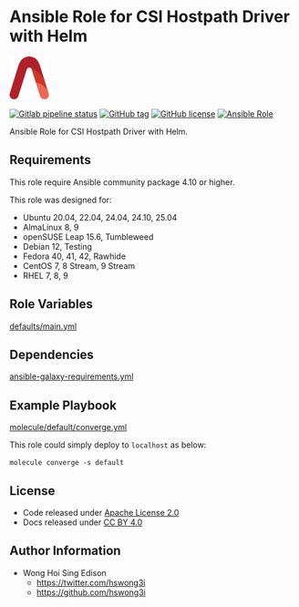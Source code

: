 # Ansible Role for CSI Hostpath Driver with Helm

<a href="https://alvistack.com" title="AlviStack" target="_blank"><img src="/alvistack.svg" height="75" alt="AlviStack"></a>

[![Gitlab pipeline status](https://img.shields.io/gitlab/pipeline/alvistack/ansible-role-helm_csi_hostpath/master)](https://gitlab.com/alvistack/ansible-role-helm_csi_hostpath/-/pipelines)
[![GitHub tag](https://img.shields.io/github/tag/alvistack/ansible-role-helm_csi_hostpath.svg)](https://github.com/alvistack/ansible-role-helm_csi_hostpath/tags)
[![GitHub license](https://img.shields.io/github/license/alvistack/ansible-role-helm_csi_hostpath.svg)](https://github.com/alvistack/ansible-role-helm_csi_hostpath/blob/master/LICENSE)
[![Ansible Role](https://img.shields.io/badge/galaxy-alvistack.helm_csi_hostpath-blue.svg)](https://galaxy.ansible.com/alvistack/helm_csi_hostpath)

Ansible Role for CSI Hostpath Driver with Helm.

## Requirements

This role require Ansible community package 4.10 or higher.

This role was designed for:

- Ubuntu 20.04, 22.04, 24.04, 24.10, 25.04
- AlmaLinux 8, 9
- openSUSE Leap 15.6, Tumbleweed
- Debian 12, Testing
- Fedora 40, 41, 42, Rawhide
- CentOS 7, 8 Stream, 9 Stream
- RHEL 7, 8, 9

## Role Variables

[defaults/main.yml](defaults/main.yml)

## Dependencies

[ansible-galaxy-requirements.yml](ansible-galaxy-requirements.yml)

## Example Playbook

[molecule/default/converge.yml](molecule/default/converge.yml)

This role could simply deploy to `localhost` as below:

    molecule converge -s default

## License

- Code released under [Apache License 2.0](LICENSE)
- Docs released under [CC BY 4.0](http://creativecommons.org/licenses/by/4.0/)

## Author Information

- Wong Hoi Sing Edison
  - <https://twitter.com/hswong3i>
  - <https://github.com/hswong3i>
